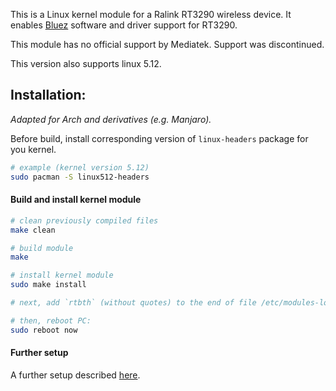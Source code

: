 This is a Linux kernel module for a Ralink RT3290 wireless device.
It enables [Bluez](http://www.bluez.org) software and driver support for RT3290.

This module has no official support by Mediatek. Support was discontinued.

This version also supports linux 5.12.

## Installation: ##
*Adapted for Arch and derivatives (e.g. Manjaro).*

Before build, install corresponding version of `linux-headers` package for you kernel.
```sh
# example (kernel version 5.12)
sudo pacman -S linux512-headers
```

#### Build and install kernel module ####

```sh
# clean previously compiled files
make clean

# build module
make

# install kernel module
sudo make install

# next, add `rtbth` (without quotes) to the end of file /etc/modules-load.d/modules.conf

# then, reboot PC:
sudo reboot now
```

#### Further setup ####
A further setup described [here](https://wiki.archlinux.org/title/Bluetooth).
